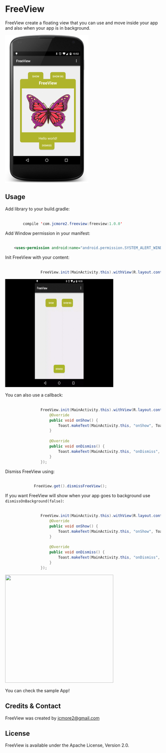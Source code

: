 FreeView
=============

FreeView create a floating view that you can use and move inside your app and also when your app is in background.

<img src='raw/sample.png' width='270' height='480' />

Usage
-----

Add library to your build.gradle:

```java

	    compile 'com.jcmore2.freeview:freeview:1.0.0'

```

Add Window permission in your manifest:

```xml

    <uses-permission android:name="android.permission.SYSTEM_ALERT_WINDOW" />

```

Init FreeView with your content:

```java

                FreeView.init(MainActivity.this).withView(R.layout.content).showFreeView();

```

<img src='raw/sample1.gif' width='350' height='350' />


You can also use a callback:

```java

                FreeView.init(MainActivity.this).withView(R.layout.content).showFreeView(new FreeView.FreeViewListener() {
                    @Override
                    public void onShow() {
                        Toast.makeText(MainActivity.this, "onShow", Toast.LENGTH_SHORT).show();
                    }

                    @Override
                    public void onDismiss() {
                        Toast.makeText(MainActivity.this, "onDismiss", Toast.LENGTH_SHORT).show();
                    }
                });

```

Dismiss FreeView using:

```java

             FreeView.get().dismissFreeView();


```

If you want FreeView will show when your app goes to background use ``dismissOnBackground(false)``:

```java

                FreeView.init(MainActivity.this).withView(R.layout.content).dismissOnBackground(false).showFreeView(new FreeView.FreeViewListener() {
                    @Override
                    public void onShow() {
                        Toast.makeText(MainActivity.this, "onShow", Toast.LENGTH_SHORT).show();
                    }

                    @Override
                    public void onDismiss() {
                        Toast.makeText(MainActivity.this, "onDismiss", Toast.LENGTH_SHORT).show();
                    }
                });

```

<img src='raw/sample2.gif' width='350' height='350' />


You can check the sample App!

Credits & Contact
-----------------

FreeView was created by jcmore2@gmail.com


License
-------

FreeView is available under the Apache License, Version 2.0.
